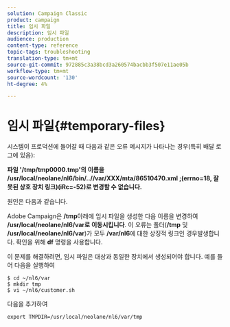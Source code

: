 ```yaml
---
solution: Campaign Classic
product: campaign
title: 임시 파일
description: 임시 파일
audience: production
content-type: reference
topic-tags: troubleshooting
translation-type: tm+mt
source-git-commit: 972885c3a38bcd3a260574bacbb3f507e11ae05b
workflow-type: tm+mt
source-wordcount: '130'
ht-degree: 4%

---
```



# 임시 파일{#temporary-files}

시스템이 프로덕션에 들어갈 때 다음과 같은 오류 메시지가 나타나는 경우(특히 배달 로그에 있음):

**파일 &#39;/tmp/tmp0000.tmp&#39;의 이름을 /usr/local/neolane/nl6/bin/..//var/XXX/mta/86510470.xml ;(errno=18, 잘못된 상호 장치 링크)(iRc=-52)로 변경할 수 없습니다.**

원인은 다음과 같습니다.

Adobe Campaign은 **/tmp**&#x200B;아래에 임시 파일을 생성한 다음 이름을 변경하여 **/usr/local/neolane/nl6/var로 이동시킵니다**. 이 오류는 폴더(**/tmp** 및 **/usr/local/neolane/nl6/var**)가 모두 **/var/nl6**&#x200B;에 대한 상징적 링크인 경우발생합니다. 확인을 위해 **df** 명령을 사용합니다.

이 문제를 해결하려면, 임시 파일은 대상과 동일한 장치에서 생성되어야 합니다. 예를 들어 다음을 실행하여

```
$ cd ~/nl6/var
$ mkdir tmp
$ vi ~/nl6/customer.sh
```

다음을 추가하여

```
export TMPDIR=/usr/local/neolane/nl6/var/tmp 
```

